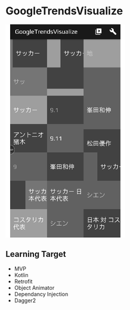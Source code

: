 # GoogleTrendsVisualize

![image](https://github.com/NickGuaGua/GoogleTrendsVisualize/blob/master/20180912_172129.gif)

## Learning Target
* MVP
* Kotlin
* Retrofit
* Object Animator
* Dependancy Injection
* Dagger2
